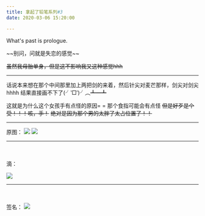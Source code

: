 ```yaml
---
title: 拿起了铅笔系列#3
date: 2020-03-06 15:20:00

---
```

What's past is prologue.

<!--more-->~~别问，问就是失恋的感觉~~
~~虽然我母胎单身，但是这不影响我又这种感觉hhh~~


----------
话说本来想在那个中间那里加上两把剑的来着，然后针尖对麦芒那样，剑尖对剑尖hhhh
结果直接画不下了(╯‵□′)╯︵┻━┻

这就是为什么这个女孩手有点怪的原因= =
那个食指可能会有点怪
~~但是好歹是个受！！！咳，手！~~
~~绝对是因为那个男的太胖了太占位置了！！~~


----------
原图：
![](https://buyao.mobi/i/2020/03/06/12ib6xt.jpg)
![](https://buyao.mobi/i/2020/03/06/12iaxds.jpg)


----------
<br><br>
滴：

![](https://buyao.mobi/i/2020/03/06/12cuknj.jpg)


----------
<br><br>
签名：
![](https://buyao.mobi/i/2020/03/06/12ib2hn.png)

